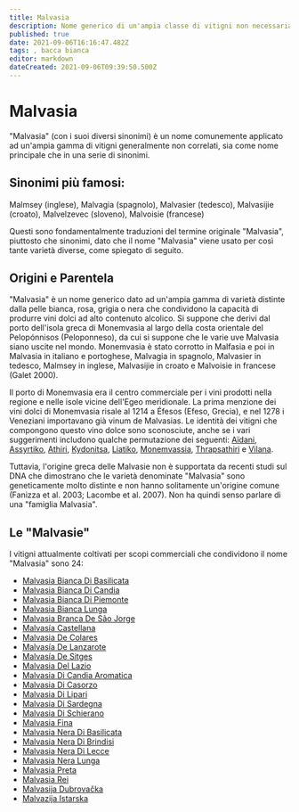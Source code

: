 ```yaml
---
title: Malvasia
description: Nome generico di un'ampia classe di vitigni non necessariamente imparentati
published: true
date: 2021-09-06T16:16:47.482Z
tags: , bacca bianca
editor: markdown
dateCreated: 2021-09-06T09:39:50.500Z
---
```


# Malvasia

"Malvasia" (con i suoi diversi sinonimi) è un nome comunemente applicato ad un'ampia gamma di vitigni generalmente non correlati, sia come nome principale che in una serie di sinonimi.

## Sinonimi più famosi: 
Malmsey (inglese), Malvagia (spagnolo), Malvasier (tedesco), Malvasijie (croato), Malvelzevec (sloveno), Malvoisie (francese)

Questi sono fondamentalmente traduzioni del termine originale "Malvasia", piuttosto che sinonimi, dato che il nome "Malvasia" viene usato per così tante varietà diverse, come spiegato di seguito.

## Origini e Parentela

"Malvasia" è un nome generico dato ad un'ampia gamma di varietà distinte dalla pelle bianca, rosa, grigia o nera che condividono la capacità di produrre vini dolci ad alto contenuto alcolico. Si suppone che derivi dal porto dell'isola greca di Monemvasia al largo della costa orientale del Pelopónnisos (Peloponneso), da cui si suppone che le varie uve Malvasia siano uscite nel mondo. Monemvasia è stato corrotto in Malfasia e poi in Malvasia in italiano e portoghese, Malvagia in spagnolo, Malvasier in tedesco, Malmsey in inglese, Malvasijie in croato e Malvoisie in francese (Galet 2000).

Il porto di Monemvasia era il centro commerciale per i vini prodotti nella regione e nelle isole vicine dell'Egeo meridionale. La prima menzione dei vini dolci di Monemvasia risale al 1214 a Éfesos (Efeso, Grecia), e nel 1278 i Veneziani importavano già vinum de Malvasias. Le identità dei vitigni che compongono questo vino dolce sono sconosciute, anche se i vari suggerimenti includono qualche permutazione dei seguenti: [Aïdani](/vitigni/bacca-bianca/aidani), [Assyrtiko](/vitigni/bacca-bianca/assytriko), [Athiri](/vitigni/bacca-bianca/athiri), [Kydonitsa](/vitigni/bacca-bianca/kidonytsa), [Liatiko](/vitigni/bacca-bianca/liatiko), [Monemvassia](/vitigni/bacca-bianca/monemvassia), [Thrapsathiri](/vitigni/bacca-bianca/thrapsathiri) e [Vilana](/vitigni/bacca-bianca/vilana).

Tuttavia, l'origine greca delle Malvasie non è supportata da recenti studi sul DNA che dimostrano che le varietà denominate "Malvasia" sono geneticamente molto distinte e non hanno solitamente un'origine comune (Fanizza et al. 2003; Lacombe et al. 2007). Non ha quindi senso parlare di una "famiglia Malvasia".

## Le "Malvasie"

I vitigni attualmente coltivati per scopi commerciali che condividono il nome "Malvasia" sono 24:
- [Malvasia Bianca Di Basilicata](/vitigni/Italia/bacca-bianca/malvasia-bianca-di-basilicata)
- [Malvasia Bianca Di Candia](/vitigni/Italia/bacca-bianca/malvasia-bianca-di-candia)
- [Malvasia Bianca Di Piemonte](/vitigni/Italia/bacca-bianca/malvasia-bianca-di-piemonte)
- [Malvasia Bianca Lunga](/vitigni/Italia/bacca-bianca/malvasia-bianca-lunga)
- [Malvasia Branca De São Jorge](/vitigni/bacca-bianca/malvasia-branca-de-sao-jorge)
- [Malvasía Castellana](/vitigni/bacca-bianca/malvasia-castellana)
- [Malvasia De Colares](/vitigni/bacca-bianca/malvasia-de-colares)
- [Malvasía De Lanzarote](/vitigni/bacca-bianca/malvasia-de-lanzarote)
- [Malvasía De Sitges](/vitigni/bacca-bianca/malvasia-de-sitges)
- [Malvasia Del Lazio](/vitigni/Italia/bacca-bianca/malvasia-del-lazio)
- [Malvasia Di Candia Aromatica](/vitigni/Italia/bacca-bianca/malvasia-di-candia-aromatica)
- [Malvasia Di Casorzo](/vitigni/Italia/bacca-bianca/malvasia-di-casorzo)
- [Malvasia Di Lipari](/vitigni/Italia/bacca-bianca/malvasia-di-lipari)
- [Malvasia Di Sardegna](/vitigni/Italia/bacca-bianca/malvasia-di-sardegna)
- [Malvasia Di Schierano](/vitigni/Italia/bacca-nera/malvasia-di-schierano)
- [Malvasia Fina](/vitigni/bacca-bianca/malvasia-fina)
- [Malvasia Nera Di Basilicata](/vitigni/Italia/bacca-nera/malvasia-nera-di-basilicata)
- [Malvasia Nera Di Brindisi](/vitigni/Italia/bacca-nera/malvasia-nera-di-brindisi)
- [Malvasia Nera Di Lecce](/vitigni/Italia/bacca-nera/malvasia-nera-di-lecce)
- [Malvasia Nera Lunga](/vitigni/Italia/bacca-nera/malvasia-nera-lunga)
- [Malvasia Preta](/vitigni/bacca-bianca/malvasia-preta)
- [Malvasia Rei](/vitigni/Italia/bacca-nera/malvasia-rei)
- [Malvasija Dubrovačka](/vitigni/bacca-bianca/malvasija-dubrovacka)
- [Malvazija Istarska](/vitigni/bacca-bianca/malvazija-istarska)

